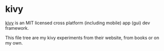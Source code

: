 # kivy

[kivy](https://kivy.org/) is an MIT licensed cross platform (including mobile) app (gui) dev framework.

This file tree are my kivy experiments from their website, from books or on my own.
